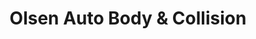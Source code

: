 ---
title: "Olsen Auto Body & Collision"
url: /bellingham/olsen-auto-body-and-collision/
shop: car repair
---